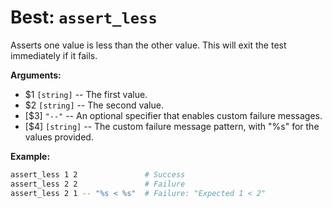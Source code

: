 # Best: `assert_less`

Asserts one value is less than the other value.
This will exit the test immediately if it fails.



**Arguments:**

 - $1  `[string]`     -- The first value.
 - $2  `[string]`     -- The second value.
- \[$3\]  `"--"`      -- An optional specifier that enables custom failure messages.
- \[$4\]  `[string]`  -- The custom failure message pattern, with "%s" for the values provided.



**Example:**

```bash
assert_less 1 2               # Success
assert_less 2 2               # Failure
assert_less 2 1 -- "%s < %s"  # Failure: "Expected 1 < 2"
```

